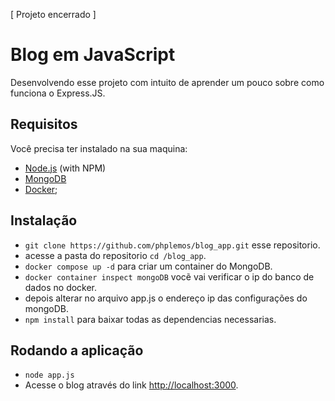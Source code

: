 [ Projeto encerrado ]
# Blog em JavaScript
Desenvolvendo esse projeto com intuito de aprender um pouco sobre como funciona o Express.JS.

## Requisitos

Você precisa ter instalado na sua maquina:


* [Node.js](http://nodejs.org/) (with NPM)
* [MongoDB](https://www.mongodb.com/try/download/community)
* [Docker](https://docs.docker.com/desktop/install/windows-install);

## Instalação

*  `git clone https://github.com/phplemos/blog_app.git` esse repositorio.
*   acesse a pasta do repositorio `cd /blog_app`.
*  `docker compose up -d` para criar um container do MongoDB.
*  `docker container inspect mongoDB` vocẽ vai verificar o ip do banco de dados no docker.
*   depois alterar no arquivo app.js o endereço ip das configurações do mongoDB.
*  `npm install` para baixar todas as dependencias necessarias.

## Rodando a aplicação

* `node app.js`
* Acesse o blog através do link [http://localhost:3000](http://localhost:3000).

